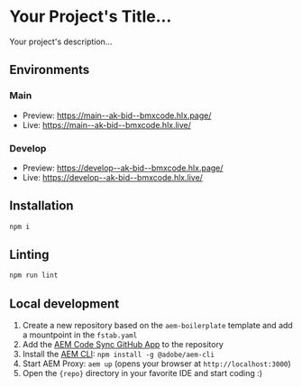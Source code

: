 # Your Project's Title...
Your project's description...

## Environments
### Main
- Preview: https://main--ak-bid--bmxcode.hlx.page/
- Live: https://main--ak-bid--bmxcode.hlx.live/
### Develop
- Preview: https://develop--ak-bid--bmxcode.hlx.page/
- Live: https://develop--ak-bid--bmxcode.hlx.live/

## Installation

```sh
npm i
```

## Linting

```sh
npm run lint
```

## Local development

1. Create a new repository based on the `aem-boilerplate` template and add a mountpoint in the `fstab.yaml`
1. Add the [AEM Code Sync GitHub App](https://github.com/apps/aem-code-sync) to the repository
1. Install the [AEM CLI](https://github.com/adobe/helix-cli): `npm install -g @adobe/aem-cli`
1. Start AEM Proxy: `aem up` (opens your browser at `http://localhost:3000`)
1. Open the `{repo}` directory in your favorite IDE and start coding :)
